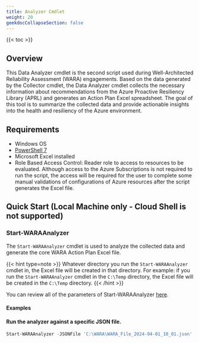 ```yaml
---
title: Analyzer Cmdlet
weight: 20
geekdocCollapseSection: false
---
```


{{< toc >}}

## Overview

This Data Analyzer cmdlet is the second script used during Well-Architected Reliability Assessment (WARA) engagements. Based on the data generated by the Collector cmdlet, the Data Analyzer cmdlet collects the necessary information about recommendations from the Azure Proactive Resiliency Library (APRL) and generates an Action Plan Excel spreadsheet. The goal of this tool is to summarize the collected data and provide actionable insights into the health and resiliency of the Azure environment.

## Requirements

- Windows OS
- [PowerShell 7](https://learn.microsoft.com/en-us/powershell/scripting/install/installing-powershell?view=powershell-7.4)
- Microsoft Excel installed
- Role Based Access Control: Reader role to access to resources to be evaluated. Although access to the Azure Subscriptions is not required to run the script, the access will be required for the user to complete some manual validations of configurations of Azure resources after the script generates the Excel file.

## Quick Start (Local Machine only - Cloud Shell is not supported)

### Start-WARAAnalyzer
The `Start-WARAAnalyzer` cmdlet is used to analyze the collected data and generate the core WARA Action Plan Excel file.

{{< hint type=note >}}
Whatever directory you run the `Start-WARAAnalyzer` cmdlet in, the Excel file will be created in that directory. For example: if you run the `Start-WARAAnalyzer` cmdlet in the `C:\Temp` directory, the Excel file will be created in the `C:\Temp` directory.
{{< /hint >}}

You can review all of the parameters of Start-WARAAnalyzer [here](https://github.com/Azure/Well-Architected-Reliability-Assessment/blob/main/docs/wara/Start-WARAAnalyzer.md).

#### Examples

#### Run the analyzer against a specific JSON file.
```PowerShell
Start-WARAAnalyzer -JSONFile 'C:\WARA\WARA_File_2024-04-01_10_01.json'
